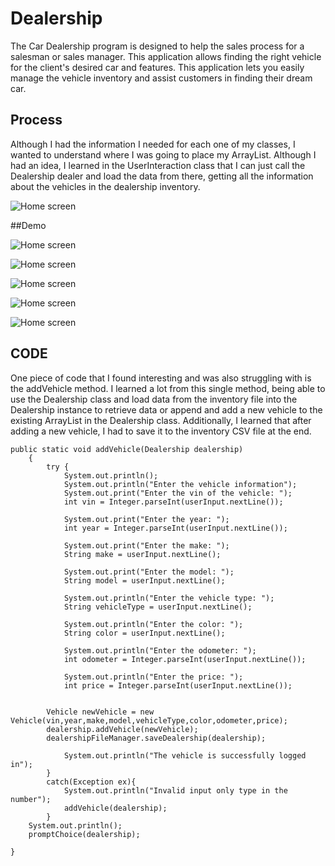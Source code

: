 # Dealership

The Car Dealership program is designed to help the sales process for a salesman or sales manager. This application allows finding the right vehicle for the client's desired car and features. This application lets you easily manage the vehicle inventory and assist customers in finding their dream car.

## Process

Although I had the information I needed for each one of my classes, I wanted to understand where I was going to place my ArrayList. Although I had an idea, I learned in the UserInteraction class that I can just call the Dealership dealer and load the data from there, getting all the information about the vehicles in the dealership inventory.

![Home screen](images/diagram.jpeg)


##Demo 

![Home screen](images/part1.jpeg)

![Home screen](images/partTwo.jpeg)

![Home screen](images/partThree.jpeg)

![Home screen](images/partfour.jpeg)

![Home screen](images/partfive.jpeg)


## CODE

One piece of code that I found interesting and was also struggling with is the addVehicle method. I learned a lot from this single method, being able to use the Dealership class and load data from the inventory file into the Dealership instance to retrieve data or append and add a new vehicle to the existing ArrayList in the Dealership class. Additionally, I learned that after adding a new vehicle, I had to save it to the inventory CSV file at the end.

    public static void addVehicle(Dealership dealership)
        {
            try {
                System.out.println();
                System.out.println("Enter the vehicle information");
                System.out.print("Enter the vin of the vehicle: ");
                int vin = Integer.parseInt(userInput.nextLine());

                System.out.print("Enter the year: ");
                int year = Integer.parseInt(userInput.nextLine());

                System.out.print("Enter the make: ");
                String make = userInput.nextLine();

                System.out.print("Enter the model: ");
                String model = userInput.nextLine();

                System.out.println("Enter the vehicle type: ");
                String vehicleType = userInput.nextLine();

                System.out.println("Enter the color: ");
                String color = userInput.nextLine();

                System.out.println("Enter the odometer: ");
                int odometer = Integer.parseInt(userInput.nextLine());

                System.out.println("Enter the price: ");
                int price = Integer.parseInt(userInput.nextLine());


            Vehicle newVehicle = new Vehicle(vin,year,make,model,vehicleType,color,odometer,price);
            dealership.addVehicle(newVehicle);
            dealershipFileManager.saveDealership(dealership);

                System.out.println("The vehicle is successfully logged in");
            }
            catch(Exception ex){
                System.out.println("Invalid input only type in the number");
                addVehicle(dealership);
            }
        System.out.println();
        promptChoice(dealership);

    }